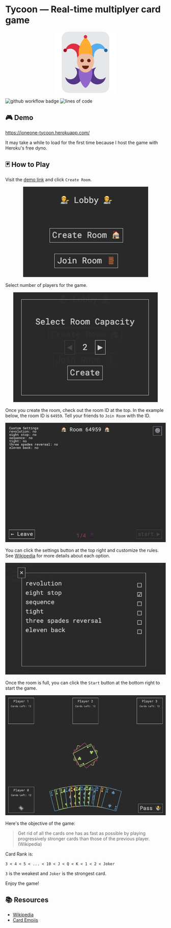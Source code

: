 # Tycoon — Real-time multiplyer card game

<p align="center">
  <img src="res/favicon.png" alt="icon" />
</p>

![github workflow badge](https://github.com/ioneone/tycoon/actions/workflows/node.js.yml/badge.svg)
![lines of code](https://tokei.rs/b1/github/ioneone/tycoon)

## 🎮 Demo

https://ioneone-tycoon.herokuapp.com/

It may take a while to load for the first time because I host the game with Heroku's free dyno.

## 🃏 How to Play

Visit the [demo link](https://ioneone-tycoon.herokuapp.com/) and click `Create Room`.

<p align="center">
  <img src="res/lobby.png" alt="lobby" />
</p>

Select number of players for the game.

<p align="center">
  <img src="res/room-capacity.png" alt="room-capacity" />
</p>

Once you create the room, check out the room ID at the top. In the example below, the room ID is `64959`. Tell your friends to `Join Room` with the ID.

<p align="center">
  <img src="res/room.png" alt="room" />
</p>

You can click the settings button at the top right and customize the rules. See [Wikipedia](https://en.wikipedia.org/wiki/Daifug%C5%8D) for more details about each option.

<p align="center">
  <img src="res/options.png" alt="options" />
</p>

Once the room is full, you can click the `Start` button at the bottom right to start the game.

<p align="center">
  <img src="res/tycoon.png" alt="tycoon" />
</p>

Here's the objective of the game:

> Get rid of all the cards one has as fast as possible by playing progressively stronger cards than those of the previous player. (Wikipedia)

Card Rank is:

```
3 < 4 < 5 < ... < 10 < J < Q < K < 1 < 2 < Joker
```

`3` is the weakest and `Joker` is the strongest card.

Enjoy the game!

## 📚 Resources

- [Wikipedia](https://en.wikipedia.org/wiki/Daifug%C5%8D)
- [Card Emojis](https://www.emojibase.com/emojilist/card)
